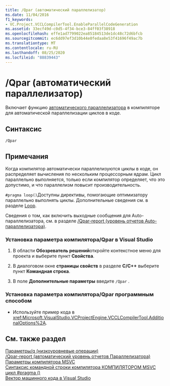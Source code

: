 ```yaml
---
title: /Qpar (автоматический параллелизатор)
ms.date: 11/04/2016
f1_keywords:
- VC.Project.VCCLCompilerTool.EnableParallelCodeGeneration
ms.assetid: 33ecf49d-c0d5-4f34-bce3-84ff03f38918
ms.openlocfilehash: effe1ad7799022ea85184513de1dc48c72d6bfcb
ms.sourcegitcommit: ec6dd97ef3d10b44e0fedaa8e53f41696f49ac7b
ms.translationtype: MT
ms.contentlocale: ru-RU
ms.lasthandoff: 08/25/2020
ms.locfileid: "88839443"
---
```

# <a name="qpar-auto-parallelizer"></a>/Qpar (автоматический параллелизатор)

Включает функцию [автоматического параллелизатора](../../parallel/auto-parallelization-and-auto-vectorization.md) в компиляторе для автоматической параллелизации циклов в коде.

## <a name="syntax"></a>Синтаксис

```
/Qpar
```

## <a name="remarks"></a>Примечания

Когда компилятор автоматически параллелизуются циклы в коде, он распределяет вычисления по нескольким процессорным ядрам. Цикл параллельно выполняется, только если компилятор определяет, что это допустимо, и что параллелизм повысит производительность.

`#pragma loop()`Доступны директивы, помогающие оптимизатору параллельно выполнять циклы. Дополнительные сведения см. в разделе [Loop](../../preprocessor/loop.md).

Сведения о том, как включить выходные сообщения для Auto-параллелизатора, см. в разделе [/Qpar-report (уровень отчетов Auto-параллелизатора)](qpar-report-auto-parallelizer-reporting-level.md).

### <a name="to-set-the-qpar-compiler-option-in-visual-studio"></a>Установка параметра компилятора/Qpar в Visual Studio

1. В области **Обозреватель решений**откройте контекстное меню для проекта и выберите пункт **Свойства**.

1. В диалоговом окне **страницы свойств** в разделе **C/C++** выберите пункт **Командная строка**.

1. В поле **Дополнительные параметры** введите `/Qpar` .

### <a name="to-set-the-qpar-compiler-option-programmatically"></a>Установка параметра компилятора/Qpar программным способом

- Используйте пример кода в <xref:Microsoft.VisualStudio.VCProjectEngine.VCCLCompilerTool.AdditionalOptions%2A>.

## <a name="see-also"></a>См. также раздел

[Параметры/q (низкоуровневые операции)](q-options-low-level-operations.md)<br/>
[/Qpar-report (автоматический уровень отчетов Параллелизатора)](qpar-report-auto-parallelizer-reporting-level.md)<br/>
[Параметры компилятора MSVC](compiler-options.md)<br/>
[Синтаксис командной строки компилятора КОМПИЛЯТОРОМ MSVC](compiler-command-line-syntax.md)<br/>
[цикл #pragma ()](../../preprocessor/loop.md)<br/>
[Вектор машинного кода в Visual Studio](/archive/blogs/nativeconcurrency/auto-vectorizer-in-visual-studio-2012-overview)
